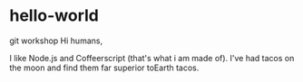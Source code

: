 # hello-world
git workshop
Hi humans,

I like Node.js and Coffeerscript (that's what i am made of).
I've had tacos on the moon and find them far superior toEarth tacos.
